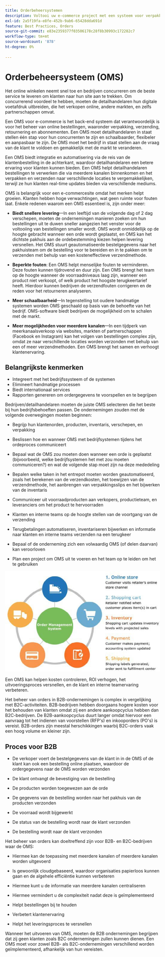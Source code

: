 ```yaml
---
title: Orderbeheersystemen
description: Voltooi uw e-commerce project met een systeem voor verpakking, verzending, en terugkeer.
exl-id: 2a5f19fa-e8fe-452b-9ab6-65428dda691d
feature: Best Practices, Orders
source-git-commit: e83e2359377f03506178c28f8b30993c172282c7
workflow-type: tm+mt
source-wordcount: '878'
ht-degree: 0%

---
```


# Orderbeheersysteem (OMS)

Het online winkelen neemt snel toe en bedrijven concurreren om de beste service te leveren om klanten naar hun site aan te trekken. Om concurrerend voordeel te hebben, moeten de detailhandelaren hun digitale voetafdruk uitbreiden, die het verkopen online, andere markten, en zelfs partnerschappen omvat.

Een OMS voor e-commerce is het back-end systeem dat verantwoordelijk is voor het beheer van online bestellingen, waaronder verpakking, verzending, retournering en abonnementen. Een OMS moet detailhandelaren in staat stellen één stap voor hun concurrenten te zijn en schaalbaarder, flexibeler en aanpasbaar te zijn. De OMS moet het bedrijf in staat stellen aan de vraag van de klant te voldoen en gemakkelijk met de markt te veranderen.

Een OMS biedt integratie en automatisering via de reis van de klantenbestelling in de achterkant, waardoor detailhandelaren een betere ervaring voor klanten kunnen bieden. Een OMS helpt detailhandelaren bestellingen te verwerken die via meerdere kanalen binnenkomen en het verpakken en verzenden naar verschillende locaties te vergemakkelijken, terwijl ze hun klanten real-time updates bieden via verschillende mediums.

OMS is belangrijk voor een e-commercesite omdat het merken helpt groeien. Klanten hebben hoge verwachtingen, wat geen ruimte voor fouten laat. Enkele redenen waarom een OMS essentieel is, zijn onder meer:

- **Biedt snellere levering**—In een leeftijd van de volgende dag of 2 dag verschepen, moeten de ondernemingen manieren zoeken om hun bestellingen uit te duwen sneller aangezien het venster voor de voltooiing van bestellingen smaller wordt. OMS wordt onmiddellijk op de hoogte gebracht wanneer een orde wordt geplaatst, en OMS kan het dichtste pakhuis aan de ordebestemming kiezen helpen levering versnellen. Het OMS stuurt geautomatiseerde bestelgegevens naar het pakhuisteam om de bestelling voor te bereiden en in te pakken om te verzenden met behulp van een kosteneffectieve verzendmethode.

- **Beperkte fouten**: Een OMS helpt menselijke fouten te verminderen. Deze fouten kunnen tijdrovend en duur zijn. Een OMS brengt het team op de hoogte wanneer de voorraadniveaus laag zijn, wanneer een product niet verkoopt, of welk product het hoogste terugkeertarief heeft. Hierdoor kunnen bedrijven de verzendfouten corrigeren en de reden voor het retourneren analyseren.

- **Meer schaalbaarheid**—In tegenstelling tot oudere handmatige systemen worden OMS geschaald op basis van de behoefte van het bedrijf. OMS-software biedt bedrijven de mogelijkheid om te schalen met de markt.

- **Meer mogelijkheden voor meerdere kanalen**—In een tijdperk van meerkanaalsverkoop via websites, markten of partnerschappen (Facebook en Instagram) kan het volgen van bestellingen complex zijn, omdat ze naar verschillende locaties worden verzonden met behulp van een of meer verzendmethoden. Een OMS brengt het samen en verhoogt klantenervaring.

## Belangrijkste kenmerken

- Integreert met het bedrijfssysteem of de systemen
- Elimineert handmatige processen
- Biedt internationaal services
- Rapporten genereren om ordergegevens te voorspellen en te begrijpen

Bedrijven/detailhandelaren moeten de juiste OMS selecteren die het beste bij hun bedrijfsbehoeften passen. De ondernemingen zouden met de volgende overwegingen moeten beginnen:

- Begrijp hun klantenorden, producten, inventaris, verschepen, en verpakking

- Beslissen hoe en wanneer OMS met bedrijfsystemen tijdens het ordeproces communiceert

- Bepaal wat de OMS zou moeten doen wanneer een orde is geplaatst (bijvoorbeeld, welke bedrijfsystemen het met zou moeten communiceren?) en wat de volgende stap moet zijn na deze mededeling

- Bepalen welke taken in het entrepot moeten worden geautomatiseerd, zoals het berekenen van de verzendkosten, het toewijzen van de verzendmethode, het aanbrengen van verpakkingsslips en het bijwerken van de inventaris

- Communiceer uit voorraadproducten aan verkopers, productieteam, en leveranciers om het product te hervoorraden

- Klanten en interne teams op de hoogte stellen van de voortgang van de verzending

- Terugbetalingen automatiseren, inventariseren bijwerken en informatie naar klanten en interne teams verzenden na een terugkeer

- Bepaal of de onderneming zich een volwaardig OMS (of delen daarvan) kan veroorloven

- Plan een project om OMS uit te voeren en het team op te leiden om het te gebruiken

![Schema voor beheersysteem voor bestellingen](../../assets/playbooks/order-management-system.png)

Een OMS kan helpen kosten controleren, ROI verhogen, het uitvoeringsproces versnellen, en de klant en interne teamervaring verbeteren.

Het beheer van orders in B2B-ondernemingen is complex in vergelijking met B2C-activiteiten. B2B-bedrijven hebben doorgaans hogere kosten voor het behouden van klanten omdat zij een andere aankoopcyclus hebben dan B2C-bedrijven. De B2B-aankoopcyclus duurt langer omdat hiervoor een aanvraag tot het indienen van voorstellen (RFP&#39;s) en inkooporders (PO&#39;s) is vereist. B2B-orders zijn meestal herschikkingen waarbij B2C-orders vaak een hoog volume en kleiner zijn.

## Proces voor B2B

- De verkoper voert de bestelgegevens van de klant in in de OMS of de klant kan ook een bestelling online plaatsen, waardoor de ordergegevens naar de OMS worden verzonden

- De klant ontvangt de bevestiging van de bestelling

- De producten worden toegewezen aan de orde

- De gegevens van de bestelling worden naar het pakhuis van de producten verzonden

- De voorraad wordt bijgewerkt

- De status van de bestelling wordt naar de klant verzonden

- De bestelling wordt naar de klant verzonden

Het beheer van orders kan doeltreffend zijn voor B2B- en B2C-bedrijven waar de OMS:

- Hiermee kan de toepassing met meerdere kanalen of meerdere kanalen worden uitgevoerd

- Is gewoonlijk cloudgebaseerd, waardoor organisaties papierloos kunnen gaan en de algehele efficiëntie kunnen verbeteren

- Hiermee kunt u de informatie van meerdere kanalen centraliseren

- Hiermee vermindert u de complexiteit nadat deze is geïmplementeerd

- Helpt bestellingen bij te houden

- Verbetert klantenervaring

- Helpt het leveringsproces te versnellen

Wanneer het uitvoeren van OMS, moeten de B2B ondernemingen begrijpen dat zij geen klanten zoals B2C ondernemingen zullen kunnen dienen. Een OMS moet voor zowel B2B- als B2C-ondernemingen verschillend worden geïmplementeerd, afhankelijk van hun vereisten.
